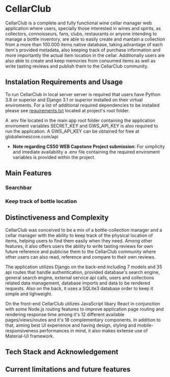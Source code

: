 # CellarClub

CellarClub is a complete and fully functional wine cellar manager web application where users, specially those interested in wines and spirits, as collectors, connoisseurs, fans, clubs, restaurants or anyone intending to manage a bottle inventory, are able to easily create and mantain a collection from a more than 100.000 items native database, taking advantage of each item's provided metadata, also keeping track of purchase information and more importantly the actual item location in the cellar. Additionally users are  also able to create and keep memories from consumed items as well as write tasting reviews and publish them to the CellarClub community.


## Instalation Requirements and Usage

To run CellarClub in local server server is required that users have Python 3.8 or superior and Django 3.1 or superior installed on their virtual enviroments. For a list of additional required dependencies to be installed please see [requirements.txt](requirements.txt) located at project's root folder. 

A .env file located in the main app root folder containing the application enviroment variables SECRET_KEY and GWS_API_KEY is also required to run the application. A GWS_API_KEY can be obtained for free at globalwinescore.com/api

* **Note regarding CS50 WEB Capstone Project submission**: For simplicity and imediate availability a .env file containing the required enviroment variables is provided within the project.





## Main Features

### Searchbar



### Keep track of bottle location

## Distinctiveness and Complexity

CellarClub was conceived to be a mix of a bottle-collection manager and a cellar manager with the ability to keep track of the physical location of items, helping users to find them easily when they need. Among other features, it also offers users the ability to write tasting reviews for own future reference and publicise them to the CellarClub community where other users can also read, reference and compare to their own reviews. 

The application utilizes Django on the back-end including 7 models and 35 api routes that handle authentication, provided database's search engine, general search engine, external service api calls, users and collections related data management, database imports and data to be rendered requests. Also on the back, it uses a SQLite3 database  order to keep it simple and lighweight.

On the front-end CellarClub utilizes JavaScript libary React in conjunction with some Node.js routing features to improve application page routing and rendering response time among it's 12 different available pages/views/routes and it's 18 complementary components. In addition to that, aiming best UI experience and having design, styling and mobile-responsiveness performances in mind, it also makes extense use of Material-UI framework.


## Tech Stack and Acknowledgement

## Current limitations and future features





